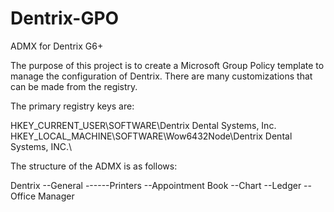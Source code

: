 # Dentrix-GPO
ADMX for Dentrix G6+

The purpose of this project is to create a Microsoft Group Policy template to manage the configuration of Dentrix. There are many customizations that can be made from the registry.

The primary registry keys are:

HKEY_CURRENT_USER\SOFTWARE\Dentrix Dental Systems, Inc.\
HKEY_LOCAL_MACHINE\SOFTWARE\Wow6432Node\Dentrix Dental Systems, INC.\

The structure of the ADMX is as follows:

Dentrix
--General
------Printers
--Appointment Book
--Chart
--Ledger
--Office Manager
